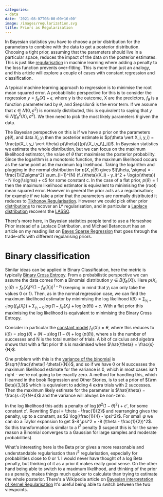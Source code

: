 ```yaml
---
categories:
- data
date: '2021-08-07T08:00:00+10:00'
image: /images/regularization.svg
title: Priors as Regularisation
---
```


In Bayesian statistics you have to choose a prior distribution for the parameters to combine with the data to get a posterior distribution.
Choosing a tight prior, assuming that the parameters should live in a particular space, reduces the impact of the data on the posterior estimates.
This is just like [regularisation](https://en.wikipedia.org/wiki/Regularization_(mathematics)) in machine learning where adding a penalty to the loss function prevents over-fitting.
This is more than just an analogy, and this article will explore a couple of cases with constant regression and classification.

A typical machine learning approach to regression is to minimise the root mean squared error.
A probabilistic perspective for this is to consider the regression $y = f_\theta(X) + \epsilon$, where y is the outcome, X are the predictors, $f_\theta$ is a function parameterised by $\theta$, and \$\epsilon\$ is the error term.
If we assume that $\epsilon \in N(0, \sigma^2)$ is normally distributed, this is equivalent to saying that $y \in N(f_\theta^2(X), \sigma^2)$.
We then need to pick the most likely parameters $\theta$ given the data.

The Bayesian perspective on this is if we have a prior on the parameters $p(\theta)$, and data $X_i, y_i$ then the posterior estimate is $p(\theta \vert X_i, y_i) = \frac{p(X_i, y_i \vert \theta) p(\theta)}{p(\{X_i,y_i\}_i)}$.
In Bayesian statistics we estimate the whole distribution, but we can focus on the maximum likelihood estimator, the value of $\theta$ that maximises the posterior probability.
Since the logarithm is a monotonic function, the maximum likelihood occurs as the same point as the maximum log likelihood.
Taking the logarithm and plugging in the normal distribution for $p(X,y \vert \theta)$ gives $l(\theta, \sigma) = -\frac{1}{2\sigma^2} \sum_{i=1}^{N} (f_{\theta}(X_i) - y_i)^2 + \log(p(\theta)) - N \log(\sigma) + c$ for some constant c.
In the case of a flat prior, $p(\theta) = 1$ then the maximum likelihood estimator is equivalent to minimising the (root) mean squared error.
However in general the prior acts as a regularisation; for example if we take a prior that the parameters are normally distributed it reduces to [Tikhonov Regularisation](https://en.wikipedia.org/wiki/Tikhonov_regularization).
However we could pick other prior [distributions](/distribution-between-mean-median) to recover an Lᵖ regularisation, and in particular a [Laplace distribution](https://en.wikipedia.org/wiki/Laplace_distribution) recovers the [LASSO](https://en.wikipedia.org/wiki/Lasso_(statistics)).

There's more here, in Bayesian statistics people tend to use a Horseshoe Prior instead of a Laplace Distribution, and Michael Betancourt has an article on my reading list on [Bayes Sparse Regression](https://betanalpha.github.io/assets/case_studies/bayes_sparse_regression.html) that goes through the trade-offs with different regularising priors.

# Binary classification

Similar ideas can be applied in Binary Classification, here the metric is typically [Binary Cross Entropy](https://en.wikipedia.org/wiki/Cross_entropy).
From a probabilistic perspective we can assume the data comes from a Binomial distribution $y \in B(f_\theta(X))$.
Here $p(X_i, y_i \vert \theta) = f_\theta(X_i)^{y_i} (1 - f_\theta(X_i))^{1-y_i}$ (keeping in mind that $y_i$ can only take the values 0 or 1).
Then, as in the normal regression case, we can find the maximum likelihood estimator by minimising the log likelihood $l(\theta) = \sum_{y_i = 1} \log(f_\theta (X_i)) + \sum_{y_i=0} \log(1 - f_\theta(X_i) + \log(p(\theta)) + c$.
With a flat prior this maximising the log likelihood is equivalent to minimising the Binary Cross Entropy.

Consider in particular the [constant model](/constant-model) $f_\theta(X_i) = \theta$, where this reduces to $l(\theta) = s \log(\theta) + (N-s) \log(1-\theta) + \log(p(\theta))$, where s is the number of successes and N is the total number of trials.
A bit of calculus and algebra shows that with a flat prior this is maximised when $\hat{\theta} = \frac{s}{N}$.

One problem with this is the [variance of the binomial](/bernoulli-binomial) is $\sqrt{\frac{\theta(1-\theta)}{N}}$, and so if we have 0 or N successes the maximum likelihood estimate for the variance is 0, which in most cases isn't right - we're not going to be exactly zero.
A method for handling this, which I learned in the book Regression and Other Stories, is to set a prior of ${\rm Beta}(3,3)$ which is equivalent to adding 4 extra trials with 2 successes.
Then the maximum likely estimate for the parameter is $\hat{\theta} = \frac{s+2}{N+4}$ and the variance will always be non-zero.

In the log likelihood this adds a penalty of $\log(\theta^2 (1-\theta)^2) + c'$, for some constant $c'$.
Rewriting $\psi = \theta - \frac{1}{2}$ and rearranging gives the penalty, up to a constant, as $2 \log(\frac{1}{4} - \psi^2)$.
For small $\psi$ we can do a Taylor expansion to get $-8 \psi^2 = -8 (\theta - \frac{1}{2})^2$.
So this transformation is similar to a $l^2$ penalty (I suspect this is for the same reason a Binomial converges to a Gaussian for large samples and moderate probabilities).

What's interesting here is the Beta prior gives a more reasonable and understandable regularisation than $l^2$ regularisation, especially for probabilities close to 0 or 1.
I would never have thought of a log Beta penalty, but thinking of it as a prior it makes really good sense.
On the other hand being able to switch to a maximum likelihood, and thinking of the prior as a penalty, makes things much quicker to calculate than trying to estimate the whole posterior.
There's a Wikipedia article on [Bayesian interpretation of Kernel Regularisation](https://en.wikipedia.org/wiki/Bayesian_interpretation_of_kernel_regularization)
It's useful being able to switch between the two viewpoints.